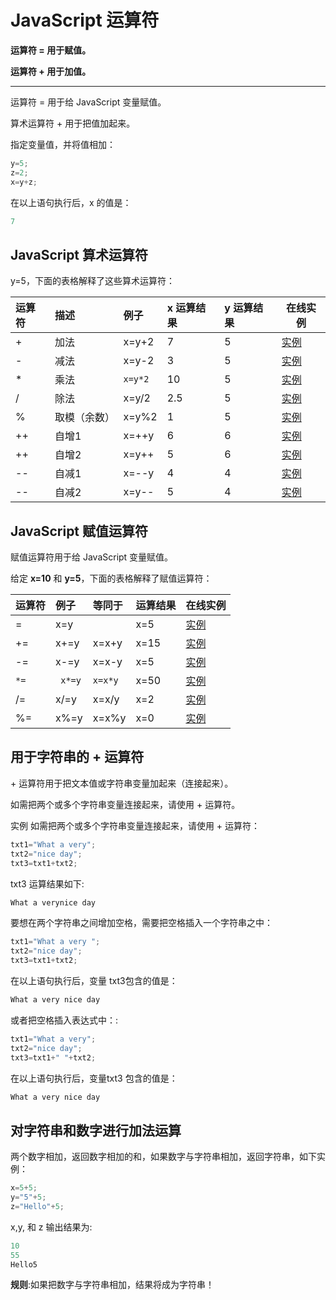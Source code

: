 # JavaScript 运算符

**运算符 = 用于赋值。**

**运算符 + 用于加值。**

------------

运算符 = 用于给 JavaScript 变量赋值。

算术运算符 + 用于把值加起来。

<!--sec data-title="实例" data-filename="js_operators1" ces-->
指定变量值，并将值相加：
```javascript
y=5;
z=2;
x=y+z;
```
在以上语句执行后，x 的值是：
```javascript
7
```
<!--endsec-->

## JavaScript 算术运算符

y=5，下面的表格解释了这些算术运算符：

| 运算符  | 描述  | 例子  | x 运算结果  | y 运算结果  | 在线实例  |
| :------ | :------ | :------ | :------ | :------ | ------ |
| +  | 加法  | x=y+2  | 7  | 5  | [实例](../run/run.html#filename=js_oper_add "实例")  |
| -  | 减法  | x=y-2  | 3  | 5  | [实例](../run/run.html#filename=js_oper_sub "实例")  |
| *  | 乘法  | `x=y*2`  | 10  | 5  | [实例](../run/run.html#filename=js_oper_mult "实例")  |
| /  | 除法  | x=y/2  | 2.5  | 5  | [实例](../run/run.html#filename=js_oper_div "实例")  |
| %  | 取模（余数） | x=y%2  | 1  | 5  | [实例](../run/run.html#filename=js_oper_mod "实例")  |
| ++  | 自增1  | x=++y  | 6  | 6  | [实例](../run/run.html#filename=js_oper_incr "实例")  |
| ++  | 自增2  | x=y++  | 5  | 6  | [实例](../run/run.html#filename=js_oper_incr2 "实例")  |
| --  | 自减1  | x=--y  | 4  | 4  | [实例](../run/run.html#filename=js_oper_decr "实例")  |
| --  | 自减2  | x=y--  | 5  | 4  | [实例](../run/run.html#filename=js_oper_decr2 "实例")  |

## JavaScript 赋值运算符

赋值运算符用于给 JavaScript 变量赋值。

给定 **x=10** 和 **y=5**，下面的表格解释了赋值运算符：

| 运算符  | 例子  | 等同于  | 运算结果  | 在线实例  |
| :------------ | :------------ | :------------ | :------------ | ------------ |
| =  | x=y  |    | x=5  | [实例](../run/run.html#filename=js_oper_equal "实例")  |
| +=  | x+=y  | x=x+y  | x=15  | [实例](../run/run.html#filename=js_oper_plusequal "实例")  |
| -=  | x-=y  | x=x-y  | x=5  | [实例](../run/run.html#filename=js_oper_minequal "实例")  |
| `*= ` |` x*=y`  | `x=x*y`  | x=50  | [实例](../run/run.html#filename=js_oper_multequal "实例")  |
| /=  | x/=y  | x=x/y  | x=2  | [实例](../run/run.html#filename=js_oper_divequal "实例")  |
| %=  | x%=y  | x=x%y  | x=0  | [实例](../run/run.html#filename=js_oper_modequal "实例")  |

## 用于字符串的 + 运算符

\+ 运算符用于把文本值或字符串变量加起来（连接起来）。

如需把两个或多个字符串变量连接起来，请使用 + 运算符。

实例
如需把两个或多个字符串变量连接起来，请使用 + 运算符：

<!--sec data-title="实例" data-filename="js_operators2" ces-->
```javascript
txt1="What a very";
txt2="nice day";
txt3=txt1+txt2;
```
txt3 运算结果如下:

```javascript
What a verynice day
```
<!--endsec-->

要想在两个字符串之间增加空格，需要把空格插入一个字符串之中：

<!--sec data-title="实例" data-filename="js_operators3" ces-->
```javascript
txt1="What a very ";
txt2="nice day";
txt3=txt1+txt2;
```
在以上语句执行后，变量 txt3包含的值是：

```javascript
What a very nice day
```
<!--endsec-->

或者把空格插入表达式中：:

<!--sec data-title="实例" data-filename="js_operators4" ces-->
```javascript
txt1="What a very";
txt2="nice day";
txt3=txt1+" "+txt2;
```
在以上语句执行后，变量txt3 包含的值是：

```javascript
What a very nice day
```
<!--endsec-->

## 对字符串和数字进行加法运算

两个数字相加，返回数字相加的和，如果数字与字符串相加，返回字符串，如下实例：

<!--sec data-title="实例" data-filename="js_operators5" ces-->
```javascript
x=5+5;
y="5"+5;
z="Hello"+5;
```
x,y, 和 z 输出结果为:

```javascript
10
55
Hello5
```
<!--endsec-->

**规则**:如果把数字与字符串相加，结果将成为字符串！